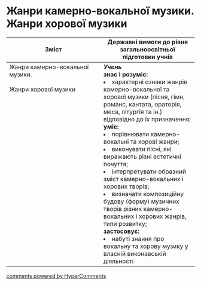 <div id="hypercomments_widget" class="js-hypercomments-widget invisible"></div>

# Жанри камерно-вокальної музики. Жанри хорової музики

<table>
  <tr>
    <td width="50%" align="center"><b>Зміст</b></td>
    <td width="50%" align="center"><b>Державні вимоги до рівня загальноосвітньої підготовки учнів</b></td>
  </tr>
<tbody>
  <tr>
<td width="50%" style="vertical-align:top !important;">Жанри камерно-вокальної музики. <br>
<br>
Жанри хорової музики
</td>
<td width="50%" style="vertical-align:top !important;">
<b><i>Учень</i></b><br>
<b>знає і розуміє:</b><br>
<li>характерні ознаки жанрів камерно-вокальної та хорової музики (пісня, гімн, романс, кантата, ораторія, меса, літургія та ін.) відповідно до їх призначення;</li>
<b>уміє:</b><br>
<li>порівнювати камерно-вокальні та хорові жанри;</li>
<li>виконувати пісні, які виражають різні естетичні почуття;</li>
<li>інтерпретувати образний зміст камерно-вокальних і хорових творів;</li>
<li>визначати композиційну будову (форму) музичних творів різних камерно-вокальних і хорових жанрів, типи розвитку;</li>
<b>застосовує:</b><br>
<li>набуті знання про вокальну та хорову музику у власній виконавській діяльності</li>
</td>
  </tr>
</tbody>
</table>

<div class="js-hypercomments-container">
<a href="http://hypercomments.com" class="hc-link" title="comments widget">comments powered by HyperComments</a>
</div>